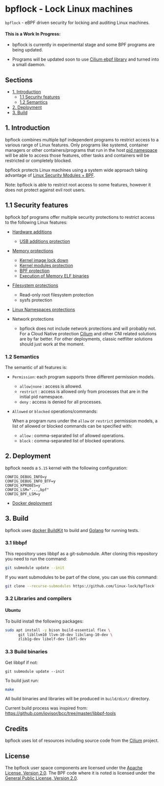 # bpflock - Lock Linux machines

`bpflock` - eBPF driven security for locking and auditing Linux machines.

#### This is a Work In Progress:

* bpflock is currently in experimental stage and some BPF programs are being updated.

* Programs will be updated soon to use [Cilium ebpf library](https://github.com/cilium/ebpf/) and turned into a small daemon.

## Sections

* [1. Introduction](https://github.com/linux-lock/bpflock#1-introduction)
  - [1.1 Security features](https://github.com/linux-lock/bpflock#11-security-features)
  - [1.2 Semantics](https://github.com/linux-lock/bpflock#12-semantics)
* [2. Deployment](https://github.com/linux-lock/bpflock#2-deployment)
* [3. Build](https://github.com/linux-lock/bpflock#3-build)


## 1. Introduction

bpflock combines multiple bpf independent programs to restrict access to a various range of Linux features. Only programs like systemd, container managers or other containers/programs that run in the host [pid namespace](https://man7.org/linux/man-pages/man7/namespaces.7.html) will be able to access those features, other tasks and containers will be restricted or completely blocked.

bpflock protects Linux machines using a system wide approach taking advantage of [Linux Security Modules + BPF](https://www.kernel.org/doc/html/latest/bpf/bpf_lsm.html).

Note: bpflock is able to restrict root access to some features, however it does not protect against evil root users.


## 1.1 Security features

bpflock bpf programs offer multiple security protections to restrict access to the following Linux features:

* [Hardware additions](https://github.com/linux-lock/bpflock/tree/main/doc/hardware-additions.md)
  - [USB additions protection](https://github.com/linux-lock/bpflock/tree/main/doc/hardware-additions.md#1-usb-additions-protection)

* [Memory protections](https://github.com/linux-lock/bpflock/tree/main/doc/memory-protections.md)
  - [Kernel image lock down](https://github.com/linux-lock/bpflock/tree/main/doc/memory-protections.md#1-kernel-image-lock-down)
  - [Kernel modules protection](https://github.com/linux-lock/bpflock/tree/main/doc/memory-protections.md#2-kernel-modules-protections)
  - [BPF protection](https://github.com/linux-lock/bpflock/tree/main/doc/memory-protections.md#3-bpf-protection)
  - [Execution of Memory ELF binaries](https://github.com/linux-lock/bpflock/tree/main/doc/memory-protections.md#4-execution-of-memory-elf-binaries)

* [Filesystem protections](https://github.com/linux-lock/bpflock/tree/main/doc/filesystem-protections.md)

  - Read-only root filesystem protection
  - sysfs protection

* [Linux Namespaces protections](https://github.com/linux-lock/bpflock#34-namespaces-protections)

* Network protections

  - bpflock does not include network protections and will probably not. For a Cloud Native protection [Cilium](https://github.com/cilium/cilium) and other CNI related solutions are by far better. For other deployments, classic netfilter solutions should just work at the moment.


### 1.2 Semantics

The semantic of all features is:

* `Permission`: each program supports three different permission models.
  - `allow|none` : access is allowed.
  - `restrict` : access is allowed only from processes that are in the initial pid namespace.
  - `deny` : access is denied for all processes.

* `Allowed` or `blocked` operations/commands:

  When a program runs under the `allow` or `restrict` permission models, a list of allowed or blocked commands can be specified with:
  - `allow` : comma-separated list of allowed operations.
  - `block` : comma-separated list of blocked operations.


## 2. Deployment

bpflock needs a `5.15` kernel with the following configuration:

```code
CONFIG_DEBUG_INFO=y
CONFIG_DEBUG_INFO_BTF=y
CONFIG_KPROBES=y
CONFIG_LSM="...,bpf"
CONFIG_BPF_LSM=y
```


* [Docker deployment](https://github.com/linux-lock/bpflock/blob/master/doc/deploy-docker.md)


## 3. Build

bpflock uses [docker BuildKit](https://docs.docker.com/develop/develop-images/build_enhancements/) to build and [Golang](https://go.dev/doc/install) for running tests.



### 3.1 libbpf

This repository uses libbpf as a git-submodule. After cloning this repository you need to run the command:

```bash
git submodule update --init
```

If you want submodules to be part of the clone, you can use this command:

```bash
git clone --recurse-submodules https://github.com/linux-lock/bpflock
```

### 3.2 Libraries and compilers

#### Ubuntu

To build install the following packages:
  ```bash
  sudo apt install -y bison build-essential flex \
        git libllvm10 llvm-10-dev libclang-10-dev \
        zlib1g-dev libelf-dev libfl-dev
  ```

### 3.3 Build binaries

Get libbpf if not:
```
git submodule update --init
```

To build just run:
```bash
make
```

All build binaries and libraries will be produced in `build/dist/` directory.

Current build process was inspired from: https://github.com/iovisor/bcc/tree/master/libbpf-tools


## Credits

bpflock uses lot of resources including source code from the [Cilium](https://github.com/cilium/cilium) project.

## License

The bpflock user space components are licensed under the [Apache License, Version 2.0](https://github.com/linux-lock/bpflock/blob/main/LICENSE). The BPF code where it is noted is licensed under the [General Public License, Version 2.0](https://github.com/linux-lock/bpflock/blob/main/src/COPYING).